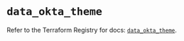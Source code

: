 # `data_okta_theme`

Refer to the Terraform Registry for docs: [`data_okta_theme`](https://registry.terraform.io/providers/okta/okta/4.8.1/docs/data-sources/theme).
